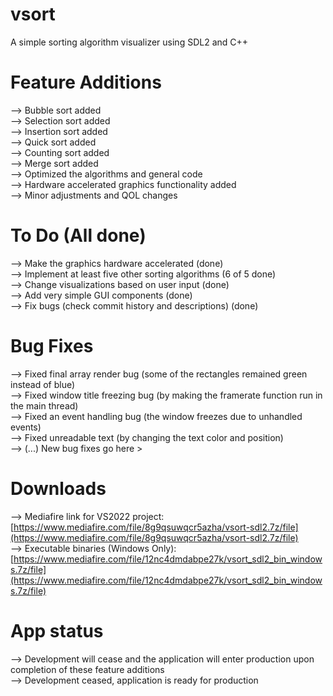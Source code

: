 # vsort
A simple sorting algorithm visualizer using SDL2 and C++

# Feature Additions
--> Bubble sort added <br>
--> Selection sort added <br>
--> Insertion sort added <br>
--> Quick sort added <br>
--> Counting sort added <br>
--> Merge sort added <br>
--> Optimized the algorithms and general code <br>
--> Hardware accelerated graphics functionality added <br>
--> Minor adjustments and QOL changes

# To Do (All done)
--> Make the graphics hardware accelerated (done) <br>
--> Implement at least five other sorting algorithms (6 of 5 done) <br>
--> Change visualizations based on user input (done) <br>
--> Add very simple GUI components (done) <br>
--> Fix bugs (check commit history and descriptions) (done)

# Bug Fixes
--> Fixed final array render bug (some of the rectangles remained green instead of blue) <br>
--> Fixed window title freezing bug (by making the framerate function run in the main thread) <br>
--> Fixed an event handling bug (the window freezes due to unhandled events) <br>
--> Fixed unreadable text (by changing the text color and position) <br>
--> (...) New bug fixes go here > 

# Downloads
--> Mediafire link for VS2022 project: [https://www.mediafire.com/file/8g9qsuwqcr5azha/vsort-sdl2.7z/file](https://www.mediafire.com/file/8g9qsuwqcr5azha/vsort-sdl2.7z/file) <br>
--> Executable binaries (Windows Only): [https://www.mediafire.com/file/12nc4dmdabpe27k/vsort_sdl2_bin_windows.7z/file](https://www.mediafire.com/file/12nc4dmdabpe27k/vsort_sdl2_bin_windows.7z/file)

# App status
--> Development will cease and the application will enter production upon completion of these feature additions <br>
--> Development ceased, application is ready for production

